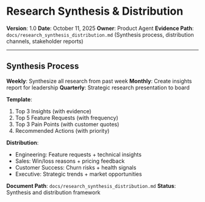# Research Synthesis & Distribution

**Version**: 1.0
**Date**: October 11, 2025
**Owner**: Product Agent
**Evidence Path**: `docs/research_synthesis_distribution.md` (Synthesis process, distribution channels, stakeholder reports)

---

## Synthesis Process

**Weekly**: Synthesize all research from past week
**Monthly**: Create insights report for leadership
**Quarterly**: Strategic research presentation to board

**Template**:
1. Top 3 Insights (with evidence)
2. Top 5 Feature Requests (with frequency)
3. Top 3 Pain Points (with customer quotes)
4. Recommended Actions (with priority)

**Distribution**:
- Engineering: Feature requests + technical insights
- Sales: Win/loss reasons + pricing feedback
- Customer Success: Churn risks + health signals
- Executive: Strategic trends + market opportunities

**Document Path**: `docs/research_synthesis_distribution.md`
**Status**: Synthesis and distribution framework

